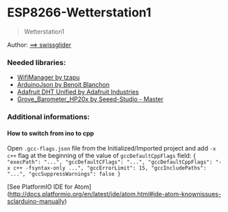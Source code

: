



# ESP8266-Wetterstation1
> Wetterstation1

Author: [==> swissglider](https://github.com/swissglider)



### Needed libraries:
- [WifiManager by tzapu](https://github.com/tzapu/WiFiManager.git)
- [ArduinoJson by Benoit Blanchon](https://github.com/bblanchon/ArduinoJson.git)
- [Adafruit DHT Unified by Adafruit Industries](https://github.com/adafruit/Adafruit_DHT_Unified.git)
- [Grove_Barometer_HP20x by Seeed-Studio - Master](https://github.com/Seeed-Studio/Grove_Barometer_HP20x/archive/master.zip)

### Additional informations:
#### How to switch from ino to cpp
Open `.gcc-flags.json` file from the Initialized/Imported project and add `-x c++` flag at the beginning of the value of `gccDefaultCppFlags` field:
`{
  "execPath": "...",
  "gccDefaultCFlags": "...",
  "gccDefaultCppFlags": "-x c++ -fsyntax-only ...",
  "gccErrorLimit": 15,
  "gccIncludePaths": "...",
  "gccSuppressWarnings": false
}`

[See PlatformIO IDE for Atom] (http://docs.platformio.org/en/latest/ide/atom.html#ide-atom-knownissues-sclarduino-manually)
